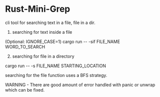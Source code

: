 # Rust-Mini-Grep
cli tool for searching text in a file, file in a dir.

1. searching for text inside a file

 (Optional: IGNORE_CASE=1) cargo run -- -sif FILE_NAME WORD_TO_SEARCH

 2. searching for file in a directory

  cargo run -- -s FILE_NAME STARTING_LOCATION 


searching for the file function uses a BFS strategy.
  
WARNING - There are good amount of error handled with panic or unwrap which can be fixed.
  
